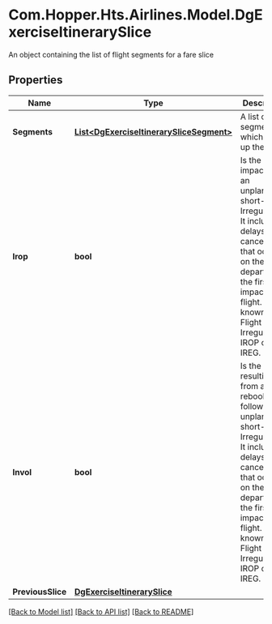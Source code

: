 # Com.Hopper.Hts.Airlines.Model.DgExerciseItinerarySlice
An object containing the list of flight segments for a fare slice

## Properties

Name | Type | Description | Notes
------------ | ------------- | ------------- | -------------
**Segments** | [**List&lt;DgExerciseItinerarySliceSegment&gt;**](DgExerciseItinerarySliceSegment.md) | A list of segments which make up the slice | 
**Irop** | **bool** | Is the slice impacted by an unplanned short-term Irregularity. It includes delays and cancellations that occur on the day of departure of the first impacted flight. Also known as: Flight Irregularity, IROP or IREG. | [optional] 
**Invol** | **bool** | Is the slice resulting from a rebooking following an unplanned short-term Irregularity. It includes delays and cancellations that occur on the day of departure of the first impacted flight. Also known as: Flight Irregularity, IROP or IREG. | [optional] 
**PreviousSlice** | [**DgExerciseItinerarySlice**](DgExerciseItinerarySlice.md) |  | [optional] 

[[Back to Model list]](../README.md#documentation-for-models) [[Back to API list]](../README.md#documentation-for-api-endpoints) [[Back to README]](../README.md)

